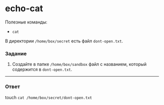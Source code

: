 # echo-cat

Полезные команды:

- `cat`

В директории `/home/box/secret` есть файл `dont-open.txt`.

### Задание

1. Создайте в папке `/home/box/sandbox` файл c названием, который содержится в `dont-open.txt`.

---

### Ответ

 touch `cat /home/box/secret/dont-open.txt`